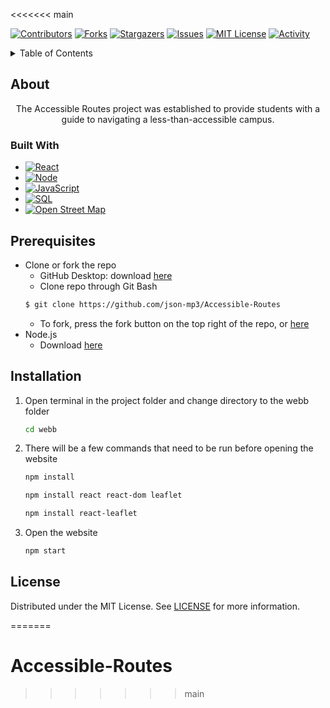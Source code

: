 <<<<<<< main
<!-- PROJECT SHIELDS -->

[![Contributors][contributors-shield]][contributors-url]
[![Forks][forks-shield]][forks-url]
[![Stargazers][stars-shield]][stars-url]
[![Issues][issues-shield]][issues-url]
[![MIT License][license-shield]][license-url]
[![Activity][activity-shield]][activity-url]


<!-- TABLE OF CONTENTS -->
<details>
    <summary> Table of Contents </summary>
    <ol>
        <li>
            <a href="#about"> About the project</a>
            <ul>
                <li><a href="#built-with">Built With</a>
            </ul>
        </li>
        <li>
            <a href="#prerequisites"> Prerequisites</a>
        </li>
        <li>
            <a href="#installation"> Installation</a>
        </li>
        <li>
            <a href="#license"> License</a>
        </li>
    </ol>
</details>


<!-- ABOUT THE PROJECT -->
## About
<p align="center">The Accessible Routes project was established to provide students with a guide to navigating a less-than-accessible campus.</p>

### Built With

* [![React][React.js]][React-url]
* [![Node][Node.js]][Node-url]
* [![JavaScript][JavaScript.com]][JavaScript-url]
* [![SQL][Mysql.com]][Mysql-url]
* [![Open Street Map][OpenStreetMap.com]][OpenStreetMap-url]


<!-- Getting Started -->
## Prerequisites
 * Clone or fork the repo
    * GitHub Desktop: download [here](https://desktop.github.com/)
    * Clone repo through Git Bash
    ```sh
    $ git clone https://github.com/json-mp3/Accessible-Routes
    ```
    * To fork, press the fork button on the top right of the repo, or [here](https://github.com/json-mp3/Accessible-Routes/fork)
 * Node.js 
    * Download [here](https://nodejs.org/en/download)


## Installation
1. Open terminal in the project folder and change directory to the webb folder
    ```sh
    cd webb
    ```
2. There will be a few commands that need to be run before opening the website
    ```sh
    npm install
    ```
    ```sh
    npm install react react-dom leaflet
    ```
    ```sh
	npm install react-leaflet
    ```
3. Open the website
    ```sh
    npm start
    ```

## License

Distributed under the MIT License. See [LICENSE](https://github.com/json-mp3/Accessible-Routes/blob/main/LICENSE) for more information.

<!-- https://home.aveek.io/GitHub-Profile-Badges/ -->

<!-- LINKS & IMAGES -->
[contributors-shield]: https://img.shields.io/github/contributors/json-mp3/Accessible-Routes.svg?style=for-the-badge
[contributors-url]: https://github.com/json-mp3/Accessible-Routes/graphs/contributors
[forks-shield]: https://img.shields.io/github/forks/json-mp3/Accessible-Routes.svg?style=for-the-badge
[forks-url]: https://github.com/json-mp3/Accessible-Routes/network/members
[stars-shield]: https://img.shields.io/github/stars/json-mp3/Accessible-Routes.svg?style=for-the-badge
[stars-url]: https://github.com/json-mp3/Accessible-Routes/stargazers
[issues-shield]: https://img.shields.io/github/issues/json-mp3/Accessible-Routes.svg?style=for-the-badge
[issues-url]:  https://github.com/json-mp3/Accessible-Routes/issues
[license-shield]: https://img.shields.io/github/license/json-mp3/Accessible-Routes.svg?style=for-the-badge
[license-url]: https://github.com/json-mp3/Accessible-Routes/blob/master/LICENSE.txt

[activity-shield]: https://img.shields.io/github/last-commit/json-mp3/accessible-routes?style=for-the-badge
[activity-url]: https://github.com/Zxhjlk/Accessible-Routes/activity



[JavaScript.com]: https://img.shields.io/badge/JavaScript-F7DF1E.svg?style=for-the-badge&logo=JavaScript&logoColor=black
[JavaScript-url]: https://www.javascript.com/
[React.js]: https://img.shields.io/badge/React-20232A?style=for-the-badge&logo=react&logoColor=61DAFB
[React-url]: https://reactjs.org/
[Mysql.com]: https://img.shields.io/badge/MySQL-20232A?style=for-the-badge&logo=mysql&logoColor=white
[Mysql-url]: https://www.mysql.com/
[OpenStreetMap.com]: https://img.shields.io/badge/OpenStreetMap-7EBC6F.svg?style=for-the-badge&logo=OpenStreetMap&logoColor=white
[OpenStreetMap-url]: https://openstreetmap.org
[Node.js]: https://img.shields.io/badge/Node.js-339933.svg?style=for-the-badge&logo=nodedotjs&logoColor=white
[Node-url]: https://nodejs.org/en
=======
# Accessible-Routes
>>>>>>> main
